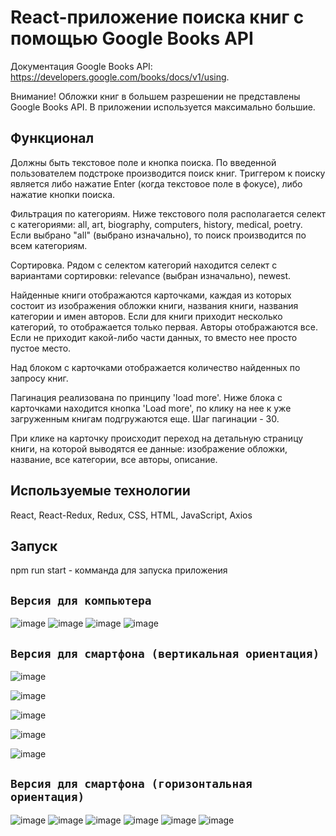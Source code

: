 # React-приложение поиска книг с помощью Google Books API

Документация Google Books API: https://developers.google.com/books/docs/v1/using.

Внимание! Обложки книг в большем разрешении не представлены Google Books API. В приложении используется максимально большие.

## Функционал

Должны быть текстовое поле и кнопка поиска. По введенной пользователем подстроке производится поиск книг. Триггером к поиску является либо нажатие Enter (когда текстовое поле в фокусе), либо нажатие кнопки поиска.

Фильтрация по категориям. Ниже текстового поля располагается селект с категориями: all, art, biography, computers, history, medical, poetry. Если выбрано "all" (выбрано изначально), то поиск производится по всем категориям.


Сортировка. Рядом с селектом категорий находится селект с вариантами сортировки: relevance (выбран изначально), newest.

Найденные книги отображаются карточками, каждая из которых состоит из изображения обложки книги, названия книги, названия категории и имен авторов. Если для книги приходит несколько категорий, то отображается только первая. Авторы отображаются все. Если не приходит какой-либо части данных, то вместо нее просто пустое место.

Над блоком с карточками отображается количество найденных по запросу книг.

Пагинация реализована по принципу 'load more'. Ниже блока с карточками находится кнопка 'Load more', по клику на нее к уже загруженным книгам подгружаются еще. Шаг пагинации - 30.

При клике на карточку происходит переход на детальную страницу книги, на которой выводятся ее данные: изображение обложки, название, все категории, все авторы, описание.

## Используемые технологии

React, React-Redux, Redux, CSS, HTML, JavaScript, Axios

## Запуск

npm run start - комманда для запуска приложения

## `Версия для компьютера`


![image](https://github.com/M-a-n-t-i-s/ClientBooksAPI/assets/106916069/bbc28d68-f275-4ef8-af45-0df23ab01000)
![image](https://github.com/M-a-n-t-i-s/ClientBooksAPI/assets/106916069/0aa61923-9dfe-4113-a100-4db5f7958e3e)
![image](https://github.com/M-a-n-t-i-s/ClientBooksAPI/assets/106916069/03eeec32-e800-44bf-a8ae-182298c938a4)
![image](https://github.com/M-a-n-t-i-s/ClientBooksAPI/assets/106916069/d3b49b5d-6afc-47af-ae99-7fd978c946fe)


## `Версия для смартфона (вертикальная ориентация)`


![image](https://github.com/M-a-n-t-i-s/ClientBooksAPI/assets/106916069/f2a2cda7-13f6-438e-99db-a3e02baa4220)

![image](https://github.com/M-a-n-t-i-s/ClientBooksAPI/assets/106916069/9d396aa8-f6e5-4d43-a464-8089919127c0)

![image](https://github.com/M-a-n-t-i-s/ClientBooksAPI/assets/106916069/2d5f8ddc-1001-409e-b172-0cefd9c29dc3)

![image](https://github.com/M-a-n-t-i-s/ClientBooksAPI/assets/106916069/68a2d4b7-0022-4fca-8413-ec6fe61e3c61)

![image](https://github.com/M-a-n-t-i-s/ClientBooksAPI/assets/106916069/e550d554-b21f-42f5-9608-385eb85650b6)



## `Версия для смартфона (горизонтальная ориентация)`


![image](https://github.com/M-a-n-t-i-s/ClientBooksAPI/assets/106916069/bab3726d-cf7b-4903-b773-27a3717f7fb5)
![image](https://github.com/M-a-n-t-i-s/ClientBooksAPI/assets/106916069/9b0851e4-20a9-4a99-b108-0a06d5cf8c95)
![image](https://github.com/M-a-n-t-i-s/ClientBooksAPI/assets/106916069/1fd7782e-6d0c-4c02-ae92-69f5649b58e7)
![image](https://github.com/M-a-n-t-i-s/ClientBooksAPI/assets/106916069/c70bf801-7077-4d7e-9db2-44d485a62429)
![image](https://github.com/M-a-n-t-i-s/ClientBooksAPI/assets/106916069/ed91fb6a-6f07-4344-8729-37ddabc630f2)
![image](https://github.com/M-a-n-t-i-s/ClientBooksAPI/assets/106916069/e837a298-7838-4de7-b79b-c08a0aa137b6)







